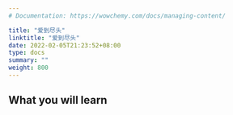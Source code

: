 ```yaml
---
# Documentation: https://wowchemy.com/docs/managing-content/

title: "爱到尽头"
linktitle: "爱到尽头"
date: 2022-02-05T21:23:52+08:00
type: docs
summary: ""
weight: 800
---
```


<!--more-->

## What you will learn

